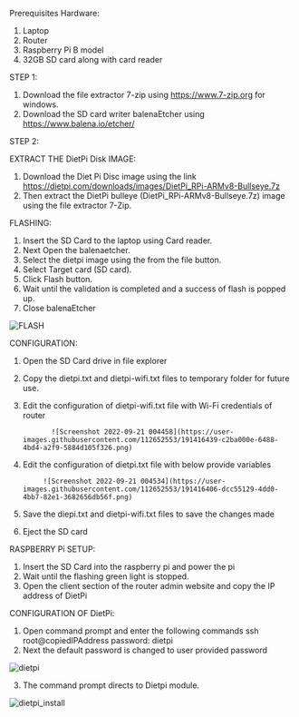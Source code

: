 Prerequisites Hardware:

1.	Laptop 
2.	Router 
3.	Raspberry Pi B model
4.	32GB SD card along with card reader

STEP 1:
1.	Download the file extractor 7-zip using  https://www.7-zip.org for windows.
2.	Download the SD card writer balenaEtcher using https://www.balena.io/etcher/

STEP 2:

EXTRACT THE DietPi Disk IMAGE:
1.	Download the Diet Pi Disc image using the link https://dietpi.com/downloads/images/DietPi_RPi-ARMv8-Bullseye.7z
2.	Then extract the DietPi bulleye (DietPi_RPi-ARMv8-Bullseye.7z) image using the file extractor 7-Zip.

FLASHING:
1.	Insert the SD Card to the laptop using Card reader.
2.	Next Open the balenaetcher.
3.	Select the dietpi image using the from the file button.
4.	Select Target card (SD card).
5.	Click Flash button.
6.	Wait until the validation is completed and a success of flash is popped up.
7.	Close balenaEtcher


![FLASH](https://user-images.githubusercontent.com/112652553/191414311-8341e124-49e2-4119-aeeb-ac77a3c1ceda.png)


CONFIGURATION:
1.	Open the SD Card drive in file explorer 
2.	Copy the dietpi.txt and dietpi-wifi.txt files to temporary folder for future use.
3.	Edit the configuration of dietpi-wifi.txt file with Wi-Fi credentials of router
               
               ![Screenshot 2022-09-21 004458](https://user-images.githubusercontent.com/112652553/191416439-c2ba000e-6488-4bd4-a2f9-5884d105f326.png)

                
4.	Edit the configuration of dietpi.txt file with below provide variables
             
             ![Screenshot 2022-09-21 004534](https://user-images.githubusercontent.com/112652553/191416406-dcc55129-4dd0-4bb7-82e1-3682656db56f.png)

             
5.	Save the diepi.txt and dietpi-wifi.txt files to save the changes made
6.	Eject the SD card

RASPBERRY Pi SETUP:
1.	Insert the SD Card into the raspberry pi and power the pi
2.	Wait until the flashing green light is stopped.
3.	Open the client section of the router admin website and copy the IP address of DietPi

CONFIGURATION OF DietPi:
1.	Open command prompt and enter the following commands
               ssh root@copiedIPAddress
               password: dietpi
2.	Next the default password is changed to user provided password 

 ![dietpi](https://user-images.githubusercontent.com/112652553/191415375-d7ba88e9-e52a-43a6-a03f-7882ddd93b99.png)
 
3.	The command prompt directs to Dietpi module.

![dietpi_install](https://user-images.githubusercontent.com/112652553/191415596-6c1357bb-2dff-4f80-9e12-6be0976d89f2.png)
